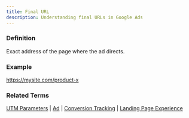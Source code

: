 ```yaml
---
title: Final URL
description: Understanding final URLs in Google Ads
---
```


### Definition
Exact address of the page where the ad directs.

### Example
https://mysite.com/product-x

### Related Terms
[UTM Parameters](/technical/utm-parameters) | [Ad](/structure/ad) | [Conversion Tracking](/optimization/conversion-tracking) | [Landing Page Experience](/metrics/ad-quality)
